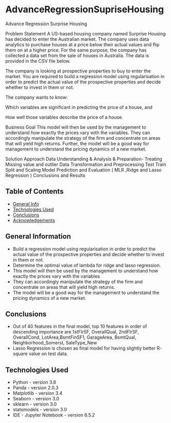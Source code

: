 # AdvanceRegressionSupriseHousing
Advance Regression Surprise Housing

Problem Statement
A US-based housing company named Surprise Housing has decided to enter the Australian market. The company uses data analytics to purchase houses at a price below their actual values and flip them on at a higher price. For the same purpose, the company has collected a data set from the sale of houses in Australia. The data is provided in the CSV file below.

The company is looking at prospective properties to buy to enter the market. You are required to build a regression model using regularisation in order to predict the actual value of the prospective properties and decide whether to invest in them or not.

The company wants to know:

Which variables are significant in predicting the price of a house, and

How well those variables describe the price of a house.

Business Goal
This model will then be used by the management to understand how exactly the prices vary with the variables. They can accordingly manipulate the strategy of the firm and concentrate on areas that will yield high returns. Further, the model will be a good way for management to understand the pricing dynamics of a new market.

Solution Approach
Data Understanding & Analysis & Preparation- Treating Missing value and outlier
Data Transformation and Preprocessing
Test Train Split and Scaling
Model Prediction and Evaluation ( MLR ,Ridge and Lasso Regression )
Conclusions and Results

## Table of Contents
* [General Info](#general-information)
* [Technologies Used](#technologies-used)
* [Conclusions](#conclusions)
* [Acknowledgements](#acknowledgements)

<!-- You can include any other section that is pertinent to your problem -->

## General Information
- Build a regression model using regularisation in order to predict the actual value of the prospective properties and decide whether to invest in them or not.
- Determine the optimal value of lambda for ridge and lasso regression.
- This model will then be used by the management to understand how exactly the prices vary with the variables
- They can accordingly manipulate the strategy of the firm and concentrate on areas that will yield high returns.
- The model will be a good way for the management to understand the pricing dynamics of a new market.

<!-- You don't have to answer all the questions - just the ones relevant to your project. -->

## Conclusions
- Out of 40 features in the final model, top 10 features in order of descending importance are 1stFlrSF, OverallQual, 2ndFlrSF, OverallCond, LotArea,BsmtFinSF1, GarageArea, BsmtQual, Neighborhood_Somerst, SaleType_New
- Lasso Regression is chosen as final model for having slightly better R-square value on test data.

<!-- You don't have to answer all the questions - just the ones relevant to your project. -->


## Technologies Used
- Python - version 3.8
- Panda - version 2.0.3
- Matplotlib - version 3.4
- Seaborn - version 3.0
- sklearn - version 3.0
- statsmodels - version 3.0
- IDE - Jupyter Notebook - version 6.5.2

